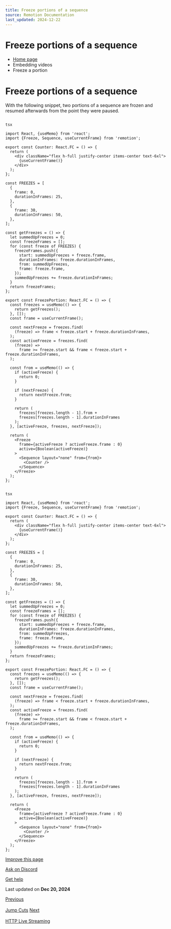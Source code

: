 ```yaml
---
title: Freeze portions of a sequence
source: Remotion Documentation
last_updated: 2024-12-22
---
```


# Freeze portions of a sequence

- [Home page](/)
- Embedding videos
- Freeze a portion

# Freeze portions of a sequence

With the following snippet, two portions of a sequence are frozen and resumed afterwards from the point they were paused.

```

tsx

import React, {useMemo} from 'react';
import {Freeze, Sequence, useCurrentFrame} from 'remotion';

export const Counter: React.FC = () => {
  return (
    <div className="flex h-full justify-center items-center text-6xl">
      {useCurrentFrame()}
    </div>
  );
};

const FREEZES = [
  {
    frame: 0,
    durationInFrames: 25,
  },
  {
    frame: 30,
    durationInFrames: 50,
  },
];

const getFreezes = () => {
  let summedUpFreezes = 0;
  const freezeFrames = [];
  for (const freeze of FREEZES) {
    freezeFrames.push({
      start: summedUpFreezes + freeze.frame,
      durationInFrames: freeze.durationInFrames,
      from: summedUpFreezes,
      frame: freeze.frame,
    });
    summedUpFreezes += freeze.durationInFrames;
  }
  return freezeFrames;
};

export const FreezePortion: React.FC = () => {
  const freezes = useMemo(() => {
    return getFreezes();
  }, []);
  const frame = useCurrentFrame();

  const nextFreeze = freezes.find(
    (freeze) => frame < freeze.start + freeze.durationInFrames,
  );
  const activeFreeze = freezes.find(
    (freeze) =>
      frame >= freeze.start && frame < freeze.start + freeze.durationInFrames,
  );

  const from = useMemo(() => {
    if (activeFreeze) {
      return 0;
    }

    if (nextFreeze) {
      return nextFreeze.from;
    }

    return (
      freezes[freezes.length - 1].from +
      freezes[freezes.length - 1].durationInFrames
    );
  }, [activeFreeze, freezes, nextFreeze]);

  return (
    <Freeze
      frame={activeFreeze ? activeFreeze.frame : 0}
      active={Boolean(activeFreeze)}
    >
      <Sequence layout="none" from={from}>
        <Counter />
      </Sequence>
    </Freeze>
  );
};
```

```

tsx

import React, {useMemo} from 'react';
import {Freeze, Sequence, useCurrentFrame} from 'remotion';

export const Counter: React.FC = () => {
  return (
    <div className="flex h-full justify-center items-center text-6xl">
      {useCurrentFrame()}
    </div>
  );
};

const FREEZES = [
  {
    frame: 0,
    durationInFrames: 25,
  },
  {
    frame: 30,
    durationInFrames: 50,
  },
];

const getFreezes = () => {
  let summedUpFreezes = 0;
  const freezeFrames = [];
  for (const freeze of FREEZES) {
    freezeFrames.push({
      start: summedUpFreezes + freeze.frame,
      durationInFrames: freeze.durationInFrames,
      from: summedUpFreezes,
      frame: freeze.frame,
    });
    summedUpFreezes += freeze.durationInFrames;
  }
  return freezeFrames;
};

export const FreezePortion: React.FC = () => {
  const freezes = useMemo(() => {
    return getFreezes();
  }, []);
  const frame = useCurrentFrame();

  const nextFreeze = freezes.find(
    (freeze) => frame < freeze.start + freeze.durationInFrames,
  );
  const activeFreeze = freezes.find(
    (freeze) =>
      frame >= freeze.start && frame < freeze.start + freeze.durationInFrames,
  );

  const from = useMemo(() => {
    if (activeFreeze) {
      return 0;
    }

    if (nextFreeze) {
      return nextFreeze.from;
    }

    return (
      freezes[freezes.length - 1].from +
      freezes[freezes.length - 1].durationInFrames
    );
  }, [activeFreeze, freezes, nextFreeze]);

  return (
    <Freeze
      frame={activeFreeze ? activeFreeze.frame : 0}
      active={Boolean(activeFreeze)}
    >
      <Sequence layout="none" from={from}>
        <Counter />
      </Sequence>
    </Freeze>
  );
};
```

[Improve this page](https://github.com/remotion-dev/remotion/edit/main/packages/docs/docs/miscellaneous/snippets/freeze-portions.mdx)

[Ask on Discord](https://remotion.dev/discord)

[Get help](/docs/get-help)

Last updated on **Dec 20, 2024**

[Previous\
\
Jump Cuts](/docs/miscellaneous/snippets/jumpcuts) [Next\
\
HTTP Live Streaming](/docs/miscellaneous/snippets/hls)
